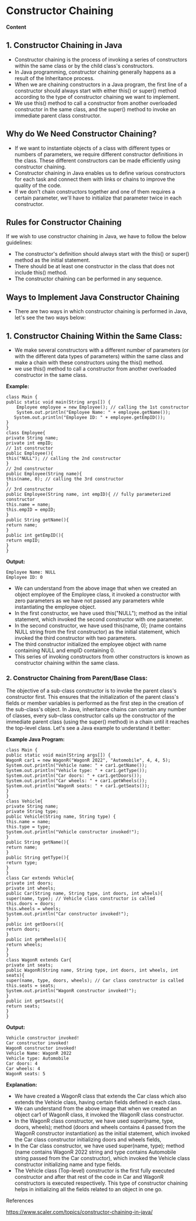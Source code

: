 # Constructor Chaining

**Content**

## 1. Constructor Chaining in Java

-   Constructor chaining is the process of invoking a series of constructors within the same class or by the child class's constructors.
-   In Java programming, constructor chaining generally happens as a result of the Inheritance process.
-   When we are chaining constructors in a Java program, the first line of a constructor should always start with either this() or super() method according to the type of constructor chaining we want to implement.
-   We use this() method to call a constructor from another overloaded constructor in the same class, and the super() method to invoke an immediate parent class constructor.

## Why do We Need Constructor Chaining?

-   If we want to instantiate objects of a class with different types or numbers of parameters, we require different constructor definitions in the class. These different constructors can be made efficiently using constructor chaining.
-   Constructor chaining in Java enables us to define various constructors for each task and connect them with links or chains to improve the quality of the code.
-   If we don't chain constructors together and one of them requires a certain parameter, we'll have to initialize that parameter twice in each constructor.

## Rules for Constructor Chaining

If we wish to use constructor chaining in Java, we have to follow the below guidelines:

-   The constructor's definition should always start with the this() or super() method as the initial statement.
-   There should be at least one constructor in the class that does not include this() method.
-   The constructor chaining can be performed in any sequence.

## Ways to Implement Java Constructor Chaining

-   There are two ways in which constructor chaining is performed in Java, let's see the two ways below:

## 1. Constructor Chaining Within the Same Class:

-   We make several constructors with a different number of parameters (or with the different data types of parameters) within the same class and make a chain with these constructors using the this() method.
-   we use this() method to call a constructor from another overloaded constructor in the same class.

**Example:**

```
class Main {
public static void main(String args[]) {
    Employee employee = new Employee(); // calling the 1st constructor
    System.out.println("Employee Name: " + employee.getName());
   System.out.println("Employee ID: " + employee.getEmpID());
}
}
class Employee{
private String name;
private int empID;
// 1st constructor
public Employee(){
this("NULL"); // calling the 2nd constructor
}
// 2nd constructor
public Employee(String name){
this(name, 0); // calling the 3rd constructor
}
// 3rd constructor
public Employee(String name, int empID){ // fully parameterized constructor
this.name = name;
this.empID = empID;
}
public String getName(){
return name;
}
public int getEmpID(){
return empID;
}
}
```

**Output:**

```
Employee Name: NULL
Employee ID: 0
```

-   We can understand from the above image that when we created an object employee of the Employee class, it invoked a constructor with zero parameters as we have not passed any parameters while instantiating the employee object.
-   In the first constructor, we have used this("NULL"); method as the initial statement, which invoked the second constructor with one parameter.
-   In the second constructor, we have used this(name, 0); (name contains NULL string from the first constructor) as the initial statement, which invoked the third constructor with two parameters.
-   The third constructor initialized the employee object with name containing NULL and empID containing 0.
-   This series of invoking constructors from other constructors is known as constructor chaining within the same class.

### 2. Constructor Chaining from Parent/Base Class:

The objective of a sub-class constructor is to invoke the parent class's constructor first. This ensures that the initialization of the parent class's fields or member variables is performed as the first step in the creation of the sub-class's object. In Java, inheritance chains can contain any number of classes, every sub-class constructor calls up the constructor of the immediate parent class (using the super() method) in a chain until it reaches the top-level class. Let's see a Java example to understand it better:

**Example Java Program:**

```
class Main {
public static void main(String args[]) {
WagonR car1 = new WagonR("WagonR 2022", "Automobile", 4, 4, 5);
System.out.println("Vehicle name: " + car1.getName());
System.out.println("Vehicle type: " + car1.getType());
System.out.println("Car doors: " + car1.getDoors());
System.out.println("Car wheels: " + car1.getWheels());
System.out.println("WagonR seats: " + car1.getSeats());
}
}
class Vehicle{
private String name;
private String type;
public Vehicle(String name, String type) {
this.name = name;
this.type = type;
System.out.println("Vehicle constructor invoked!");
}
public String getName(){
return name;
}
public String getType(){
return type;
}
}
class Car extends Vehicle{
private int doors;
private int wheels;
public Car(String name, String type, int doors, int wheels){
super(name, type); // Vehicle class constructor is called
this.doors = doors;
this.wheels = wheels;
System.out.println("Car constructor invoked!");
}
public int getDoors(){
return doors;
}
public int getWheels(){
return wheels;
}
}
class WagonR extends Car{
private int seats;
public WagonR(String name, String type, int doors, int wheels, int seats){
super(name, type, doors, wheels); // Car class constructor is called
this.seats = seats;
System.out.println("WagonR constructor invoked!");
}
public int getSeats(){
return seats;
}
}
```

**Output:**

```
Vehicle constructor invoked!
Car constructor invoked!
WagonR constructor invoked!
Vehicle Name: WagonR 2022
Vehicle type: Automobile
Car doors: 4
Car wheels: 4
WagonR seats: 5
```

**Explanation:**

-   We have created a WagonR class that extends the Car class which also extends the Vehicle class, having certain fields defined in each class.
-   We can understand from the above image that when we created an object car1 of WagonR class, it invoked the WagonR class constructor.
-   In the WagonR class constructor, we have used super(name, type, doors, wheels); method (doors and wheels contains 4 passed from the WagonR constructor instantiation) as the initial statement, which invoked the Car class constructor initializing doors and wheels fields,
-   In the Car class constructor, we have used super(name, type); method (name contains WagonR 2022 string and type contains Automobile string passed from the Car constructor), which invoked the Vehicle class constructor initializing name and type fields.
-   The Vehicle class (Top-level) constructor is the first fully executed constructor and after that rest of the code in Car and WagonR constructors is executed respectively. This type of constructor chaining helps in initializing all the fields related to an object in one go.

References

https://www.scaler.com/topics/constructor-chaining-in-java/
